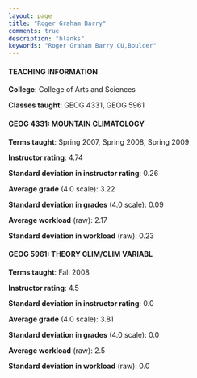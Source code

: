 ```yaml
---
layout: page
title: "Roger Graham Barry" 
comments: true
description: "blanks"
keywords: "Roger Graham Barry,CU,Boulder"
---
```

<head>
<script src="https://ajax.googleapis.com/ajax/libs/jquery/2.1.3/jquery.min.js"></script>
<script src="https://dl.dropboxusercontent.com/s/pc42nxpaw1ea4o9/highcharts.js?dl=0"></script>
<!-- <script src="../assets/js/highcharts.js"></script> -->
<style type="text/css">@font-face {
	font-family: "Bebas Neue";
	src: url(https://www.filehosting.org/file/details/544349/BebasNeue Regular.otf) format("opentype");
	}
	h1.Bebas { 
		font-family: "Bebas Neue", Verdana, Tahoma;
	}
</style>
</head>
	   
#### TEACHING INFORMATION

**College**: College of Arts and Sciences

**Classes taught**: GEOG 4331, GEOG 5961

#### GEOG 4331: MOUNTAIN CLIMATOLOGY

**Terms taught**: Spring 2007, Spring 2008, Spring 2009

**Instructor rating**: 4.74

**Standard deviation in instructor rating**: 0.26

**Average grade** (4.0 scale): 3.22

**Standard deviation in grades** (4.0 scale): 0.09

**Average workload** (raw): 2.17

**Standard deviation in workload** (raw): 0.23

#### GEOG 5961: THEORY CLIM/CLIM VARIABL

**Terms taught**: Fall 2008

**Instructor rating**: 4.5

**Standard deviation in instructor rating**: 0.0

**Average grade** (4.0 scale): 3.81

**Standard deviation in grades** (4.0 scale): 0.0

**Average workload** (raw): 2.5

**Standard deviation in workload** (raw): 0.0

